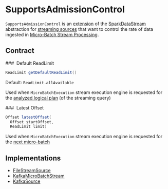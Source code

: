 # SupportsAdmissionControl

`SupportsAdmissionControl` is an [extension](#contract) of the [SparkDataStream](SparkDataStream.md) abstraction for [streaming sources](#implementations) that want to control the rate of data ingested in [Micro-Batch Stream Processing](micro-batch-stream-processing.md).

## Contract

### <span id="getDefaultReadLimit"> Default ReadLimit

```java
ReadLimit getDefaultReadLimit()
```

Default: `ReadLimit.allAvailable`

Used when `MicroBatchExecution` stream execution engine is requested for the [analyzed logical plan](MicroBatchExecution.md#logicalPlan) (of the streaming query)

### <span id="latestOffset"> Latest Offset

```java
Offset latestOffset(
  Offset startOffset,
  ReadLimit limit)
```

Used when `MicroBatchExecution` stream execution engine is requested for the [next micro-batch](MicroBatchExecution.md#constructNextBatch)

## Implementations

* [FileStreamSource](datasources/file/FileStreamSource.md)
* [KafkaMicroBatchStream](datasources/kafka/KafkaMicroBatchStream.md)
* [KafkaSource](datasources/kafka/KafkaSource.md)
